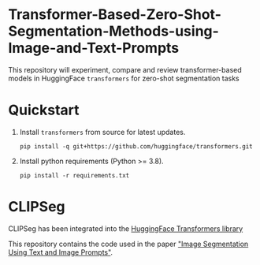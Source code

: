# Transformer-Based-Zero-Shot-Segmentation-Methods-using-Image-and-Text-Prompts
This repository will experiment, compare and review transformer-based models in HuggingFace `transformers` for zero-shot segmentation tasks

# Quickstart

1. Install `transformers` from source for latest updates.

   ``` shell
   pip install -q git+https://github.com/huggingface/transformers.git
   ```
  
2. Install python requirements (Python >= 3.8).

   ``` shell
   pip install -r requirements.txt
   ```


# CLIPSeg
CLIPSeg has been integrated into the [HuggingFace Transformers library](https://huggingface.co/docs/transformers/main/en/model_doc/clipseg)

This repository contains the code used in the paper ["Image Segmentation Using Text and Image Prompts"](https://arxiv.org/abs/2112.10003).
